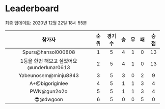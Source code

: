 # Leaderboard
최종 업데이트: 2020년 12월 22일 18시 55분




| 참가자 | 순위 | 경기수 | 승 | 무 | 패 | 승점 |
|:---:|:---:|:---:|:---:|:---:|:---:|:---:|
| Spurs@hansol000808 | 1 | 5 | 4 | 1 | 0 | 13 |
| 1등을 한번 해보고 싶었어요@underlunar0613 | 2 | 5 | 4 | 1 | 0 | 13 |
| Yabeunosem@minju8843 | 3 | 5 | 3 | 0 | 2 | 9 |
| A+@bigoriginlee | 4 | 5 | 1 | 1 | 3 | 4 |
| PWN@gun2o2o | 5 | 5 | 1 | 1 | 3 | 4 |
| 😎@dwgoon | 6 | 5 | 0 | 0 | 5 | 0 |